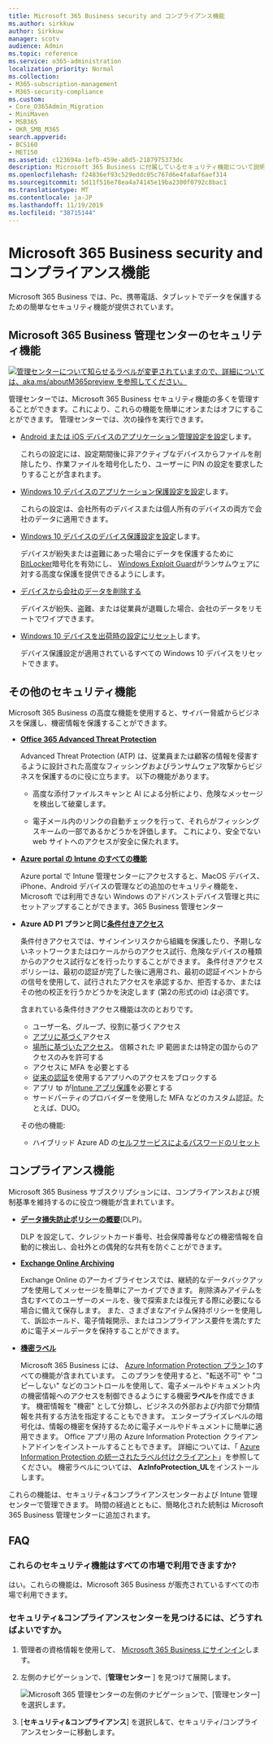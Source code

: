 ```yaml
---
title: Microsoft 365 Business security and コンプライアンス機能
ms.author: sirkkuw
author: Sirkkuw
manager: scotv
audience: Admin
ms.topic: reference
ms.service: o365-administration
localization_priority: Normal
ms.collection:
- M365-subscription-management
- M365-security-compliance
ms.custom:
- Core_O365Admin_Migration
- MiniMaven
- MSB365
- OKR_SMB_M365
search.appverid:
- BCS160
- MET150
ms.assetid: c123694a-1efb-459e-a8d5-2187975373dc
description: Microsoft 365 Business に付属しているセキュリティ機能について説明します。
ms.openlocfilehash: f24836ef93c529eddc05c767d6e4fa8af6aef314
ms.sourcegitcommit: 5d11f516e78ea4a74145e19ba2300f0792c8bac1
ms.translationtype: MT
ms.contentlocale: ja-JP
ms.lasthandoff: 11/19/2019
ms.locfileid: "38715144"
---
```

# <a name="microsoft-365-business-security-and-compliance-features"></a>Microsoft 365 Business security and コンプライアンス機能

Microsoft 365 Business では、Pc、携帯電話、タブレットでデータを保護するための簡単なセキュリティ機能が提供されています。
    
## <a name="microsoft-365-business-admin-center-security-features"></a>Microsoft 365 Business 管理センターのセキュリティ機能

[![管理センターについて知らせるラベルが変更されていますので、詳細については、aka.ms/aboutM365preview を参照してください。](media/m365admincenterchanging.png)](https://docs.microsoft.com/office365/admin/microsoft-365-admin-center-preview)

管理センターでは、Microsoft 365 Business セキュリティ機能の多くを管理することができます。これにより、これらの機能を簡単にオンまたはオフにすることができます。 管理センターでは、次の操作を実行できます。
  
- [Android または iOS デバイスのアプリケーション管理設定を設定](app-protection-settings-for-android-and-ios.md)します。 
    
    これらの設定には、設定期間後に非アクティブなデバイスからファイルを削除したり、作業ファイルを暗号化したり、ユーザーに PIN の設定を要求したりすることが含まれます。
    
- [Windows 10 デバイスのアプリケーション保護設定を設定](protection-settings-for-windows-10-devices.md)します。 
    
    これらの設定は、会社所有のデバイスまたは個人所有のデバイスの両方で会社のデータに適用できます。
    
- [Windows 10 デバイスのデバイス保護設定を設定](protection-settings-for-windows-10-pcs.md)します。 
    
    デバイスが紛失または盗難にあった場合にデータを保護するために[BitLocker](https://go.microsoft.com/fwlink/p/?linkid=871405)暗号化を有効にし、 [Windows Exploit Guard](https://docs.microsoft.com/windows/security/threat-protection/microsoft-defender-atp/enable-exploit-protection)がランサムウェアに対する高度な保護を提供できるようにします。 
    
- [デバイスから会社のデータを削除する](remove-company-data.md)
    
    デバイスが紛失、盗難、または従業員が退職した場合、会社のデータをリモートでワイプできます。
    
- [Windows 10 デバイスを出荷時の設定にリセット](reset-devices-to-factory-settings.md)します。 
    
    デバイス保護設定が適用されているすべての Windows 10 デバイスをリセットできます。
    
## <a name="additional-security-features"></a>その他のセキュリティ機能 

Microsoft 365 Business の高度な機能を使用すると、サイバー脅威からビジネスを保護し、機密情報を保護することができます。
  
- **[Office 365 Advanced Threat Protection](https://support.office.com/article/e100fe7c-f2a1-4b7d-9e08-622330b83653)**
    
    Advanced Threat Protection (ATP) は、従業員または顧客の情報を侵害するように設計された高度なフィッシングおよびランサムウェア攻撃からビジネスを保護するのに役に立ちます。 以下の機能があります。
    
  - 高度な添付ファイルスキャンと AI による分析により、危険なメッセージを検出して破棄します。
    
  - 電子メール内のリンクの自動チェックを行って、それらがフィッシングスキームの一部であるかどうかを評価します。 これにより、安全でない web サイトへのアクセスが安全に保たれます。

- **[Azure portal の Intune のすべての機能](https://go.microsoft.com/fwlink/p/?linkid=871403)**
    
    Azure portal で Intune 管理センターにアクセスすると、MacOS デバイス、iPhone、Android デバイスの管理などの追加のセキュリティ機能を、Microsoft では利用できない Windows のアドバンストデバイス管理と共にセットアップすることができます。365 Business 管理センター
- **Azure AD P1 プランと同じ[条件付きアクセス](https://docs.microsoft.com/azure/active-directory/conditional-access/overview)**

    条件付きアクセスでは、サインインリスクから組織を保護したり、予期しないネットワークまたはロケールからのアクセス試行、危険なデバイスの種類からのアクセス試行などを行ったりすることができます。 条件付きアクセスポリシーは、最初の認証が完了した後に適用され、最初の認証イベントからの信号を使用して、試行されたアクセスを承認するか、拒否するか、またはその他の校正を行うかどうかを決定します (第2の形式のid) は必須です。

    含まれている条件付きアクセス機能は次のとおりです。

    - ユーザー名、グループ、役割に基づくアクセス
    - [アプリに基づく](https://docs.microsoft.com/azure/active-directory/conditional-access/app-based-conditional-access)アクセス 
    - [場所に基づいたアクセス](https://docs.microsoft.com/azure/active-directory/authentication/howto-registration-mfa-sspr-combined#conditional-access-policies-for-combined-registration)。 信頼された IP 範囲または特定の国からのアクセスのみを許可する 
    - アクセスに MFA を必要とする
    - [従来の認証](https://docs.microsoft.com/azure/active-directory/conditional-access/block-legacy-authentication)を使用するアプリへのアクセスをブロックする
    - アプリ tp が[Intune アプリ保護](https://docs.microsoft.com/azure/active-directory/conditional-access/app-protection-based-conditional-access)を必要とする
    - サードパーティのプロバイダーを使用した MFA などのカスタム認証。たとえば、DUO。
   
    その他の機能:
    - ハイブリッド Azure AD の[セルフサービスによるパスワードのリセット](https://docs.microsoft.com/azure/active-directory/authentication/concept-sspr-customization)
    
## <a name="compliance-features"></a>コンプライアンス機能

Microsoft 365 Business サブスクリプションには、コンプライアンスおよび規制基準を維持するのに役立つ機能が含まれています。

- **[データ損失防止ポリシーの概要](https://support.office.com/article/1966b2a7-d1e2-4d92-ab61-42efbb137f5e)**(DLP)。 
    
    DLP を設定して、クレジットカード番号、社会保障番号などの機密情報を自動的に検出し、会社外との偶発的な共有を防ぐことができます。
    
- **[Exchange Online Archiving](https://products.office.com/exchange/microsoft-exchange-online-archiving-email)**
    
    Exchange Online のアーカイブライセンスでは、継続的なデータバックアップを使用してメッセージを簡単にアーカイブできます。 削除済みアイテムを含むすべてのユーザーのメールを、後で探索または復元する際に必要になる場合に備えて保存します。 また、さまざまなアイテム保持ポリシーを使用して、訴訟ホールド、電子情報開示、またはコンプライアンス要件を満たすために電子メールデータを保持することができます。
    
- **[機密ラベル](https://docs.microsoft.com/microsoft-365/compliance/sensitivity-labels)**

   Microsoft 365 Business には、 [Azure Information Protection プラン 1](https://go.microsoft.com/fwlink/p/?linkid=871407)のすべての機能が含まれています。 このプランを使用すると、"転送不可" や "コピーしない" などのコントロールを使用して、電子メールやドキュメント内の機密情報へのアクセスを制御できるようにする機密**ラベル**を作成できます。 機密情報を "機密" として分類し、ビジネスの外部および内部で分類情報を共有する方法を指定することもできます。 エンタープライズレベルの暗号化は、情報の機密を保持するために電子メールやドキュメントに簡単に適用できます。 Office アプリ用の Azure Information Protection クライアントアドインをインストールすることもできます。 詳細については、「 [Azure Information Protection の統一されたラベル付けクライアント](https://docs.microsoft.com/azure/information-protection/rms-client/unifiedlabelingclient-version-release-history)」を参照してください。 機密ラベルについては、 **AzInfoProtection_UL**をインストールします。

これらの機能は、セキュリティ&amp;コンプライアンスセンターおよび Intune 管理センターで管理できます。 時間の経過とともに、簡略化された統制は Microsoft 365 Business 管理センターに追加されます。
  
    
## <a name="faq"></a>FAQ

 ### <a name="are-these-security-features-available-in-all-markets"></a>これらのセキュリティ機能はすべての市場で利用できますか?
  
はい。これらの機能は、Microsoft 365 Business が販売されているすべての市場で利用できます。
  
### <a name="how-do-i-find-the-security-amp-compliance-center"></a>セキュリティ&amp;コンプライアンスセンターを見つけるには、どうすればよいですか。
  
1. 管理者の資格情報を使用して、 [Microsoft 365 Business にサインイン](https://portal.microsoft.com/)します。 
    
2. 左側のナビゲーションで、[**管理センター** ] を見つけて展開します。 
    
    ![Microsoft 365 管理センターの左側のナビゲーションで、[管理センター] を選択します。](media/fa4484f8-c637-45fd-a7bd-bdb3abfd6c03.png)
  
3. [**セキュリティ&amp;コンプライアンス**] を選択し&amp;て、セキュリティ/コンプライアンスセンターに移動します。
